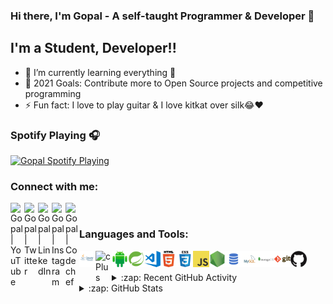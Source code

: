 ### Hi there, I'm Gopal - A self-taught Programmer & Developer 👋

## I'm a Student, Developer!!

- 🌱 I’m currently learning everything 🤣
- 🥅 2021 Goals: Contribute more to Open Source projects and competitive programming
- ⚡ Fun fact: I love to play guitar & I love kitkat over silk😂❤

### Spotify Playing 🎧

[<img src="https://now-playing-codestackr.vercel.app/api/spotify-playing" alt="Gopal Spotify Playing" width="350" />](https://open.spotify.com/user/swyqyimdc12jajde4vpwd2x1b)

### Connect with me:

[<img align="left" alt="Gopal | YouTube" width="22px" src="https://cdn.jsdelivr.net/npm/simple-icons@v3/icons/youtube.svg" />][youtube]
[<img align="left" alt="Gopal | Twitter" width="22px" src="https://cdn.jsdelivr.net/npm/simple-icons@v3/icons/twitter.svg" />][twitter]
[<img align="left" alt="Gopal | LinkedIn" width="22px" src="https://cdn.jsdelivr.net/npm/simple-icons@v3/icons/linkedin.svg" />][linkedin]
[<img align="left" alt="Gopal | Instagram" width="22px" src="https://cdn.jsdelivr.net/npm/simple-icons@v3/icons/instagram.svg" />][instagram]
[<img align="left" alt="Gopal | Codechef" width="22px" src="https://cdn.jsdelivr.net/npm/simple-icons@v3/icons/codechef.svg" />][codechef]

<br />


### Languages and Tools:
[<img align="left" alt="Java" width="26px" src="https://raw.githubusercontent.com/github/explore/80688e429a7d4ef2fca1e82350fe8e3517d3494d/topics/java/java.png" />][java]
[<img align="left" alt="c Plus" width="26px" src="https://raw.githubusercontent.com/github/explore/80688e429a7d4ef2fca1e82350fe8e3517d3494d/topics/javcplusplus/cplusplus.png" />][cplusplus]
[<img align="left" alt="Android Studio" width="26px" src="android.png" />][android]
[<img align="left" alt="Spring framework" width="26px" src="https://raw.githubusercontent.com/github/explore/80688e429a7d4ef2fca1e82350fe8e3517d3494d/topics/spring/spring.png" />][android]
[<img align="left" alt="Visual Studio Code" width="26px" src="https://raw.githubusercontent.com/github/explore/80688e429a7d4ef2fca1e82350fe8e3517d3494d/topics/visual-studio-code/visual-studio-code.png" />][vscode]
[<img align="left" alt="HTML5" width="26px" src="https://raw.githubusercontent.com/github/explore/80688e429a7d4ef2fca1e82350fe8e3517d3494d/topics/html/html.png" />][html]
[<img align="left" alt="CSS3" width="26px" src="https://raw.githubusercontent.com/github/explore/80688e429a7d4ef2fca1e82350fe8e3517d3494d/topics/css/css.png" />][css]
[<img align="left" alt="JavaScript" width="26px" src="https://raw.githubusercontent.com/github/explore/80688e429a7d4ef2fca1e82350fe8e3517d3494d/topics/javascript/javascript.png" />][jsscript]
[<img align="left" alt="Node.js" width="26px" src="https://raw.githubusercontent.com/github/explore/80688e429a7d4ef2fca1e82350fe8e3517d3494d/topics/nodejs/nodejs.png" />][nodejs]
[<img align="left" alt="SQL" width="26px" src="https://raw.githubusercontent.com/github/explore/80688e429a7d4ef2fca1e82350fe8e3517d3494d/topics/sql/sql.png" />][sql]
[<img align="left" alt="MySQL" width="26px" src="https://raw.githubusercontent.com/github/explore/80688e429a7d4ef2fca1e82350fe8e3517d3494d/topics/mysql/mysql.png" />][mysql]
[<img align="left" alt="MongoDB" width="26px" src="https://raw.githubusercontent.com/github/explore/80688e429a7d4ef2fca1e82350fe8e3517d3494d/topics/mongodb/mongodb.png" />][mongodb]
[<img align="left" alt="Git" width="26px" src="https://raw.githubusercontent.com/github/explore/80688e429a7d4ef2fca1e82350fe8e3517d3494d/topics/git/git.png" />][git]
[<img align="left" alt="GitHub" width="26px" src="https://raw.githubusercontent.com/github/explore/78df643247d429f6cc873026c0622819ad797942/topics/github/github.png" />][github]

<br />
<br />


<details>
  <summary>:zap: Recent GitHub Activity</summary>
  
<!--START_SECTION:activity-->
1. ❌ Closed PR [#1](https://github.com/codeSTACKr/spotify-now-playing/pull/1) in [codeSTACKr/spotify-now-playing](https://github.com/codeSTACKr/spotify-now-playing)
2. 🗣 Commented on [#1](https://github.com/codeSTACKr/spotify-now-playing/issues/1) in [codeSTACKr/spotify-now-playing](https://github.com/codeSTACKr/spotify-now-playing)
3. ❗️ Closed issue [#8](https://github.com/codeSTACKr/free-developer-resources/issues/8) in [codeSTACKr/free-developer-resources](https://github.com/codeSTACKr/free-developer-resources)
4. 🗣 Commented on [#8](https://github.com/codeSTACKr/free-developer-resources/issues/8) in [codeSTACKr/free-developer-resources](https://github.com/codeSTACKr/free-developer-resources)
5. 🗣 Commented on [#7](https://github.com/codeSTACKr/free-developer-resources/issues/7) in [codeSTACKr/free-developer-resources](https://github.com/codeSTACKr/free-developer-resources)
<!--END_SECTION:activity-->

</details>

<details>
  <summary>:zap: GitHub Stats</summary>

  <img align="left" alt="codeSTACKr's GitHub Stats" src="https://github-readme-stats.codestackr.vercel.app/api?username=codeSTACKr&show_icons=true&hide_border=true" />

</details>

[course]: http://vsCodeHero.com
[java]: https://www.java.com/en/
[html]: https://en.wikipedia.org/wiki/HTML5
[twitter]: https://twitter.com/gopalsays108
[css]: https://en.wikipedia.org/wiki/CSS
[nodejs]: https://nodejs.org/en/about/
[jsscript]: https://en.wikipedia.org/wiki/JavaScript
[youtube]: https://www.youtube.com/channel/UCkK1VihLdKTm2quGvXI3jxw
[instagram]: https://www.instagram.com/gopalsays108/
[linkedin]: https://www.linkedin.com/in/gopalsays108/
[codechef]: https://www.codechef.com/users/gopalsays108
[sql]: https://en.wikipedia.org/wiki/SQL
[mysql]: https://www.mysql.com/
[mongodb]: https://www.mongodb.com/
[git]: https://en.wikipedia.org/wiki/Git
[vscode]: https://visualstudio.microsoft.com/
[github]: https://en.wikipedia.org/wiki/GitHub
[cplusplus]: https://en.wikipedia.org/wiki/C%2B%2B
[android]: https://developer.android.com/studio
[spring]: https://spring.io/
